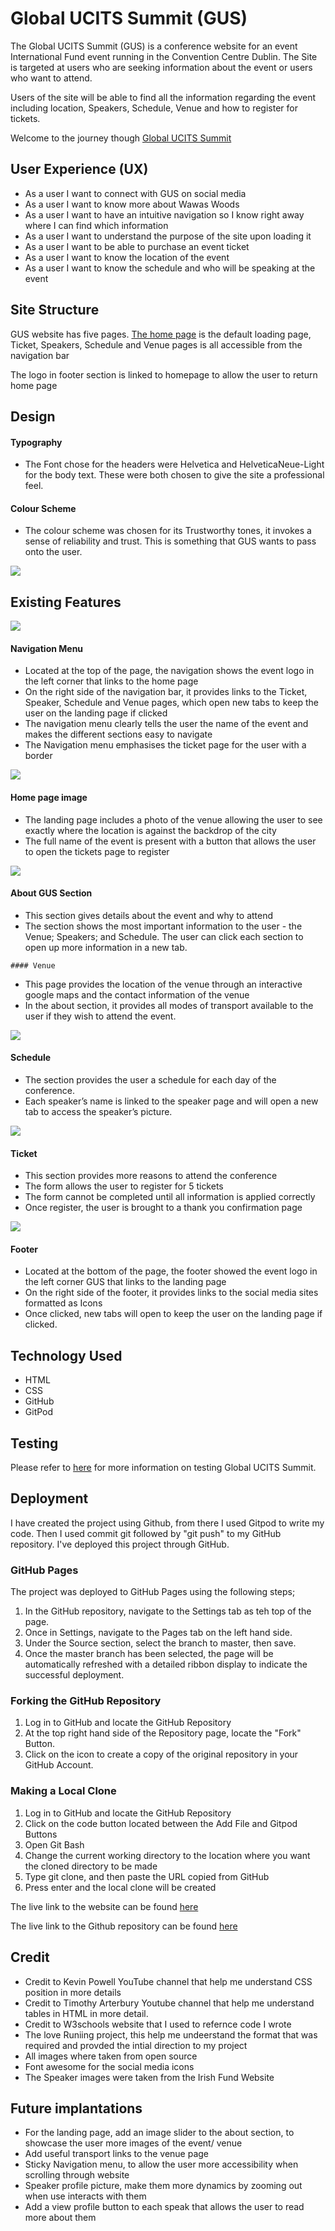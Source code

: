 # Global UCITS Summit (GUS)

The Global UCITS Summit (GUS) is a conference website for an event International Fund event running in the Convention Centre Dublin. The Site is targeted at users who 
are seeking information about the event or users who want to attend.

Users of the site will be able to find all the information regarding the event including location, Speakers, Schedule, Venue and how to register for tickets.

Welcome to the journey though [Global UCITS Summit](https://gnoonandev.github.io/Global-UCITS-Summit/)



## User Experience (UX)

<ul>
    <li> As a user I want to connect with GUS on social media </li>
    <li> As a user I want to know more about Wawas Woods </li>
    <li> As a user I want to have an intuitive navigation so I know right away where I can find which information </li>
    <li> As a user I want to understand the purpose of the site upon loading it </li>
    <li> As a user I want to be able to purchase an event ticket </li>
    <li> As a user I want to know the location of the event </li>
    <li> As a user I want to know the schedule and who will be speaking at the event </li>
</ul>

## Site Structure

GUS website has five pages. [The home page](https://gnoonandev.github.io/Global-UCITS-Summit/) is the default loading page, Ticket, Speakers, Schedule and Venue pages 
is all accessible from the navigation bar

The logo in footer section is linked to homepage to allow the user to return home page

## Design

#### Typography

<ul>
    <li> 
        The Font chose for the headers were Helvetica and HelveticaNeue-Light for the body 
        text. These were both chosen to give the site a professional feel.
    </li>
</ul>

#### Colour Scheme

<ul>
    <li> 
	        The colour scheme was chosen for its Trustworthy tones, it invokes a sense of reliability and trust. 
            This is something that GUS wants to pass onto the user.
    </li>
</ul>

<img src="./assets/read images/colourscheme.png">

## Existing Features 

<img src="./assets/read images/navbar.jpg" >

#### Navigation Menu

<ul>
    <li> 
        Located at the top of the page, the navigation shows the event logo in the left corner that links to the 
        home page 
    </li>                                           
    <li> 
        On the right side of the navigation bar, it provides links to the Ticket, Speaker, Schedule and Venue pages, which open new tabs to keep the user on the 
        landing page if clicked
    </li>
    <li> The navigation menu clearly tells the user the name of the event and makes the different sections easy to navigate </li>
    <li> The Navigation menu emphasises the ticket page for the user with a border </li>
</ul>

<img src="./assets/read images/heroimage.jpg" >

#### Home page image

<ul>                                          
    <li> The landing page includes a photo of the venue allowing the user to see exactly where the location is against the backdrop of the city</li>
    <li> The full name of the event is present with a button that allows the user to open the tickets page to register  </li>
</ul>

<img src="./assets/read images/Aboutgus.jpg" >

#### About GUS Section

<ul>                                          
    <li> This section gives details about the event and why to attend </li>
    <li> 
        The section shows the most important information to the user - the Venue; Speakers; and Schedule. The user can click each section to open up more information 
        in a new tab. 
    </li>
</ul



<img src="./assets/read images/venue.jpg">



    #### Venue

<ul>
    <li> 
        This page provides the location of the venue through an interactive google maps and the contact information of the venue
    </li>                                           
    <li> 
        In the about section, it provides all modes of transport available to the user if 
        they wish to attend the event.
    </li>
</ul>    

<img src="./assets/read images/schedaule.jpg" >

#### Schedule

<ul>
    <li> 
        The section provides the user a schedule for each day of the conference.
    </li>                                           
    <li> 
        Each speaker’s name is linked to the speaker page and will open a new tab to access the speaker’s picture.
    </li>
</ul>  

<img src="./assets/read images/ticket.jpg" >

#### Ticket

<ul>
    <li> This section provides more reasons to attend the conference  </li>
    <li> The form allows the user to register for 5 tickets </li>
    <li> The form cannot be completed until all information is applied correctly </li>
    <li> Once register, the user is brought to a thank you confirmation page  </li>
</ul>

<img src="./assets/read images/footer.jpg" >

#### Footer

<ul>
    <li> Located at the bottom of the page, the footer showed the event logo in the left corner GUS that links to the landing page </li>
    <li> On the right side of the footer, it provides links to the social media sites formatted as Icons </li>
    <li> Once clicked, new tabs will open to keep the user on the landing page if clicked. </li>
</ul>

## Technology Used

<ul>
    <li> HTML </li>
    <li> CSS </li>
    <li> GitHub </li>
    <li> GitPod </li>
</ul>

## Testing

Please refer to [here](TESTING.md) for more information on testing Global UCITS Summit.

## Deployment

I have created the project using Github, from there I used Gitpod to write my code. Then I used commit git followed by "git push" to my GitHub repository. 
I've deployed this project through GitHub.

### GitHub Pages

The project was deployed to GitHub Pages using the following steps;

<ol>
    <li> In the GitHub repository, navigate to the Settings tab as teh top of the page. </li>
    <li> Once in Settings, navigate to the Pages tab on the left hand side. </li>
    <li> Under the Source section, select the branch to master, then save.</li>
    <li> Once the master branch has been selected, the page will be automatically refreshed with a detailed ribbon display to indicate the successful deployment. </li>
</ol>

### Forking the GitHub Repository

<ol>
    <li> Log in to GitHub and locate the GitHub Repository</li>
    <li> At the top right hand side of the Repository page, locate the "Fork" Button.</li>
    <li> Click on the icon to create a copy of the original repository in your GitHub Account.</li>
</ol>

### Making a Local Clone

<ol>
    <li> Log in to GitHub and locate the GitHub Repository </li>
    <li> Click on the code button located between the Add File and Gitpod Buttons</li>
    <li> Open Git Bash</li>
    <li> Change the current working directory to the location where you want the cloned directory to be made </li>
    <li> Type git clone, and then paste the URL copied from GitHub </li>
    <li> Press enter and the local clone will be created</li>
</ol>

The live link to the website can be found [here](https://gnoonandev.github.io/Global-UCITS-Summit/) 

The live link to the Github repository can be found [here](https://github.com/gnoonandev/Global-UCITS-Summit)

## Credit

<ul>
    <li> Credit to Kevin Powell YouTube channel that help me understand CSS position in more details  </li>
    <li> Credit to Timothy Arterbury Youtube channel that help me understand tables in HTML in more detail.</li>
    <li> Credit to W3schools website that I used to refernce code I wrote</li>
    <li> The love Runiing project, this help me undeerstand the format that was required and provded the intial direction to my project </li>
    <li> All images where taken from open source </li>
    <li> Font awesome for the social media icons</li>
    <li> The Speaker images were taken from the Irish Fund Website </li>
</ul>

## Future implantations 

<ul>
    <li> For the landing page, add an image slider to the about section, to showcase the user more images of the event/ venue  </li>
    <li> Add useful transport links to the venue page </li>
    <li> Sticky Navigation menu, to allow the user more accessibility when scrolling through website </li>
    <li> Speaker profile picture, make them more dynamics by zooming out when use interacts with them </li>
    <li> Add a view profile button to each speak that allows the user to read more about them</li>
</ul>
